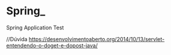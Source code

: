 # Spring_
Spring Application Test



//Dúvida
https://desenvolvimentoaberto.org/2014/10/13/servlet-entendendo-o-doget-e-dopost-java/
